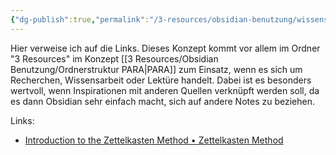 ```yaml
---
{"dg-publish":true,"permalink":"/3-resources/obsidian-benutzung/wissensarbeit-zettelkasten/","created":"2024-04-14T12:36:53.660+02:00","updated":"2024-04-15T08:29:51.254+02:00"}
---
```



Hier verweise ich auf die Links. Dieses Konzept kommt vor allem im Ordner "3 Resources" im Konzept [[3 Resources/Obsidian Benutzung/Ordnerstruktur PARA\|PARA]] zum Einsatz, wenn es sich um Recherchen, Wissensarbeit oder Lektüre handelt. Dabei ist es besonders wertvoll, wenn Inspirationen mit anderen Quellen verknüpft werden soll, da es dann Obsidian sehr einfach macht, sich auf andere Notes zu beziehen.

Links:
- [Introduction to the Zettelkasten Method • Zettelkasten Method](https://zettelkasten.de/introduction/)
